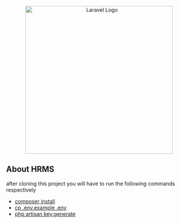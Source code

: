 <p align="center"><a href="https://laravel.com" target="_blank"><img src="https://raw.githubusercontent.com/laravel/art/master/logo-lockup/5%20SVG/2%20CMYK/1%20Full%20Color/laravel-logolockup-cmyk-red.svg" width="400" alt="Laravel Logo"></a></p>


## About HRMS

after cloning this project you will have to run the following commands
respectively

- [composer install ]()
- [cp .env.example .env]()
- [php artisan key:generate]()

